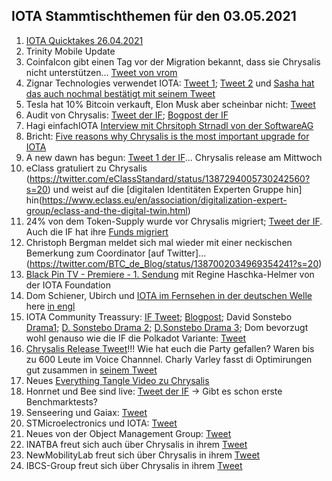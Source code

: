 ## IOTA Stammtischthemen für den 03.05.2021

1. [IOTA Quicktakes 26.04.2021](https://www.youtube.com/watch?v=V6lmHMz_cnU)
2. Trinity Mobile Update
3. Coinfalcon gibt einen Tag vor der Migration bekannt, dass sie Chrysalis nicht unterstützen... [Tweet von vrom](https://twitter.com/Vrom14286662/status/1386910278382653442?s=20)
4. Zignar Technologies verwendet IOTA: [Tweet 1](https://twitter.com/zignartech/status/1386746349069033473?s=20); [Tweet 2](https://twitter.com/zignartech/status/1386767883129147392?s=20) und [Sasha hat das auch nochmal bestätigt mit seinem Tweet](https://twitter.com/sascha1337/status/1386923355643596801?s=20)
5. Tesla hat 10% Bitcoin verkauft, Elon Musk aber scheinbar nicht: [Tweet](https://twitter.com/elonmusk/status/1386821144037236737?s=20)
6. Audit von Chrysalis: [Tweet der IF](https://twitter.com/iota/status/1387059946903252999?s=20); [Bogpost der IF](https://blog.iota.org/chrysalis-firefly-audits/)
7. Hagi einfachIOTA [Interview mit Chrsitoph Strnadl von der SoftwareAG](https://www.youtube.com/watch?v=4TwfcaQlCzQ)
8. Bricht: [Five reasons why Chrysalis is the most important upgrade for IOTA](https://weetoz.medium.com/five-reasons-why-chrysalis-is-the-most-important-upgrade-for-iota-80c0d70b11bc)
9. A new dawn has begun: [Tweet 1 der IF](https://twitter.com/iota/status/1387293403906547715?s=20)... Chrysalis release am Mittwoch
10. eClass gratuliert zu Chrysalis (https://twitter.com/eClassStandard/status/1387294005730242560?s=20) und weist auf die [digitalen Identitäten Experten Gruppe hin] hin(https://www.eclass.eu/en/association/digitalization-expert-group/eclass-and-the-digital-twin.html)
11. 24% von dem Token-Supply wurde vor Chrysalis migriert; [Tweet der IF](https://twitter.com/iota/status/1387317999753908224?s=20). Auch die IF hat ihre [Funds migriert](https://explorer.iota.org/mainnet/address/TRANSFERBXLCKYJWOBNW9BLZOBMBPCSATZFAHVBDDAVZGCUZL9FZU9DWABECBZOBJVSXECDBBYGDHCBB9NJKEDOGJZ)
12. Christoph Bergman meldet sich mal wieder mit einer neckischen Bemerkung zum Coordinator [auf Twitter]...(https://twitter.com/BTC_de_Blog/status/1387002034969354241?s=20)
13. [Black Pin TV - Premiere - 1. Sendung](https://www.youtube.com/watch?v=CxGBNFbdzQI) mit Regine Haschka-Helmer von der IOTA Foundation
14. Dom Schiener, Ubirch und [IOTA im Fernsehen in der deutschen Welle](https://www.dw.com/de/iota-einen-blick-in-die-zukunft/av-57346878) here [in engl](https://amp.dw.com/en/iota-a-glimpse-into-the-future/av-57347930?__twitter_impression=true)
15. IOTA Community Treassury: [IF Tweet](https://twitter.com/iota/status/1387380222446735360?s=20); [Blogpost](https://blog.iota.org/iota-community-treasury-and-genesis-validation/); David Sonstebo [Drama1](https://twitter.com/DavidSonstebo/status/1387386419627401216?s=20); [D. Sonstebo Drama 2](https://twitter.com/DavidSonstebo/status/1387388915233984516?s=20); [D.Sonstebo Drama 3](https://twitter.com/DavidSonstebo/status/1387504739332542466?s=20); Dom bevorzugt wohl genauso wie die IF die Polkadot Variante: [Tweet](https://twitter.com/DomSchiener/status/1387385913920065539?s=20)
16. [Chrysalis Release Tweet](https://twitter.com/iota/status/1387515053428051969?s=20)!!! Wie hat euch die Party gefallen? Waren bis zu 600 Leute im Voice Channnel. Charly Varley fasst di Optimirungen gut zusammen in [seinem Tweet](https://twitter.com/c_varley/status/1387535145939488771?s=20)
17. Neues [Everything Tangle Video zu Chrysalis](https://www.youtube.com/watch?v=uxmnBRix5PU&feature=youtu.be)
18. Honrnet und Bee sind live: [Tweet der IF](https://twitter.com/iota/status/1387507361456267268?s=21) -> Gibt es schon erste Benchmarktests?
19. Senseering und Gaiax: [Tweet](https://twitter.com/senseering/status/1387448426216968193?s=20)
20. STMicroelectronics und IOTA: [Tweet](https://twitter.com/ST_World/status/1387428803065036802?s=20)
21. Neues von der Object Management Group: [Tweet](https://twitter.com/_JeffR/status/1387648088832057346?s=20)
22. INATBA freut sich auch über Chrysalis in ihrem [Tweet](https://twitter.com/INATBA_org/status/1387667111934402560?s=20)
23. NewMobilityLab freut sich über Chrysalis in ihrem [Tweet](https://twitter.com/newmobilitylab/status/1387563524617089025?s=20)
24. IBCS-Group freut sich über Chrysalis in ihrem [Tweet](https://twitter.com/brianmarcel/status/1387670909926977540?s=20)
